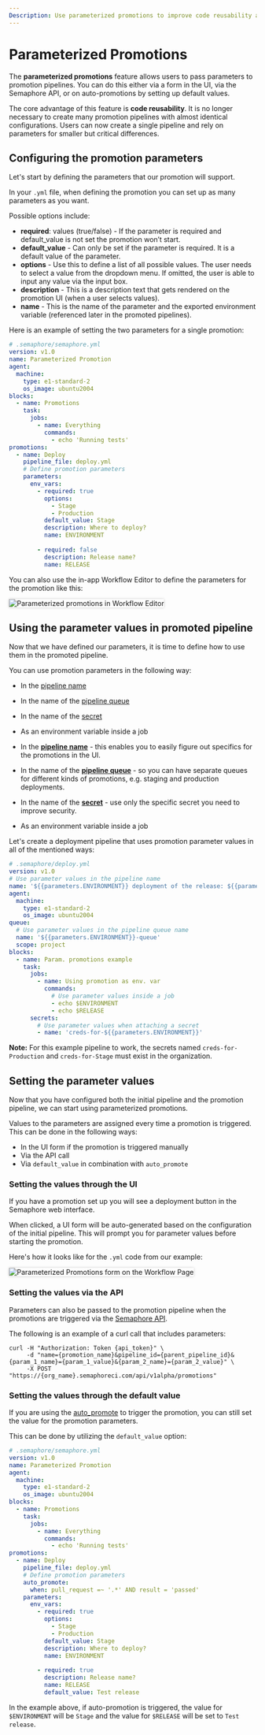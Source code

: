 ```yaml
---
Description: Use parameterized promotions to improve code reusability and to dynamically configure your promotions and deployments.
---
```


# Parameterized Promotions

The **parameterized promotions** feature allows users to pass parameters to promotion
pipelines. You can do this either via a form in the UI,
via the Semaphore API, or on auto-promotions by setting up default values.

The core advantage of this feature is **code reusability**. It is no longer necessary to create many promotion pipelines with almost identical configurations. Users can now create a single pipeline and rely on parameters for smaller but critical differences.

## Configuring the promotion parameters

Let's start by defining the parameters that our promotion will support.

In your `.yml` file, when defining the promotion you can set up
as many parameters as you want.

Possible options include:

- **required**: values (true/false) - If the parameter is required and
default_value is not set the promotion won’t start.
- **default_value** - Can only be set if the parameter is required. It is a default value of the parameter.
- **options** - Use this to define a list of all possible values. The user needs to select a value from the dropdown menu. If omitted, the user is able to input any value via the input box.
- **description** - This is a description text that gets rendered on
the promotion UI (when a user selects values).
- **name** - This is the name of the parameter and the exported
environment variable (referenced later in the promoted
pipelines).

Here is an example of setting the two parameters for a single promotion:

``` yaml
# .semaphore/semaphore.yml
version: v1.0
name: Parameterized Promotion
agent:
  machine:
    type: e1-standard-2
    os_image: ubuntu2004
blocks:
  - name: Promotions
    task:
      jobs:
        - name: Everything
          commands:
            - echo 'Running tests'
promotions:
  - name: Deploy
    pipeline_file: deploy.yml
    # Define promotion parameters
    parameters:
      env_vars:
        - required: true
          options:
            - Stage
            - Production
          default_value: Stage
          description: Where to deploy?
          name: ENVIRONMENT
       
        - required: false
          description: Release name?
          name: RELEASE
```

You can also use the in-app Workflow Editor to define the parameters for the promotion like this:

<img style="box-shadow: 0px 0px 5px #ccc" src="/essentials/img/parameterized-promotions/wf-editor.png" alt="Parameterized promotions in Workflow Editor">

## Using the parameter values in promoted pipeline

Now that we have defined our parameters, it is time to define how to use them in the promoted pipeline.

You can use promotion parameters in the following way:

- In the [pipeline name](https://docs.semaphoreci.com/reference/pipeline-yaml-reference/#example-of-name-usage)
- In the name of the [pipeline queue](https://docs.semaphoreci.com/reference/pipeline-yaml-reference/#queue)
- In the name of the [secret](https://docs.semaphoreci.com/reference/pipeline-yaml-reference/#secrets)
- As an environment variable inside a job

- In the **[pipeline name](https://docs.semaphoreci.com/reference/pipeline-yaml-reference/#example-of-name-usage)** - this enables you to easily figure out specifics for the promotions in the UI.
- In the name of the **[pipeline queue](https://docs.semaphoreci.com/reference/pipeline-yaml-reference/#queue)** - so you can have separate queues for different kinds of promotions, e.g. staging and production deployments.
- In the name of the **[secret](https://docs.semaphoreci.com/reference/pipeline-yaml-reference/#secrets)** - use only the specific secret you need to improve security.
- As an environment variable inside a job

Let's create a deployment pipeline that uses promotion parameter values in all of the mentioned ways:

``` yaml
# .semaphore/deploy.yml
version: v1.0
# Use parameter values in the pipeline name
name: '${{parameters.ENVIRONMENT}} deployment of the release: ${{parameters.RELEASE}}'
agent:
  machine:
    type: e1-standard-2
    os_image: ubuntu2004
queue:
  # Use parameter values in the pipeline queue name
  name: '${{parameters.ENVIRONMENT}}-queue'
  scope: project
blocks:
  - name: Param. promotions example
    task:
      jobs:
        - name: Using promotion as env. var
          commands:
            # Use parameter values inside a job
            - echo $ENVIRONMENT
            - echo $RELEASE
      secrets:
        # Use parameter values when attaching a secret
        - name: 'creds-for-${{parameters.ENVIRONMENT}}'
```

**Note:** For this example pipeline to work, the secrets named `creds-for-Production` and `creds-for-Stage` must exist in the organization.

## Setting the parameter values

Now that you have configured both the initial pipeline and the promotion pipeline, we can start using parameterized promotions.

Values to the parameters are assigned every time a promotion is triggered. This can be done in the following ways:

- In the UI form if the promotion is triggered manually
- Via the API call
- Via `default_value` in combination with `auto_promote`

### Setting the values through the UI

If you have a promotion set up you will see a deployment button in the Semaphore web interface.

When clicked, a UI form will be auto-generated based on the configuration of the initial pipeline. This will prompt you for parameter values before starting the promotion.

Here's how it looks like for the `.yml` code from our example:

<img style="box-shadow: 0px 0px 5px #ccc" src="/essentials/img/parameterized-promotions/ui-form.png" alt="Parameterized Promotions form on the Workflow Page">

### Setting the values via the API

Parameters can also be passed to the promotion pipeline when the promotions are triggered via the [Semaphore API](https://docs.semaphoreci.com/reference/api-v1alpha/).

The following is an example of a curl call that includes parameters:

```
curl -H "Authorization: Token {api_token}" \
     -d "name={promotion_name}&pipeline_id={parent_pipeline_id}&{param_1_name}={param_1_value}&{param_2_name}={param_2_value}" \
     -X POST "https://{org_name}.semaphoreci.com/api/v1alpha/promotions"
```

### Setting the values through the default value

If you are using the [auto_promote](https://docs.semaphoreci.com/reference/pipeline-yaml-reference/#auto_promote) to trigger the promotion, you can still set the value for the promotion parameters.

This can be done by utilizing the `default_value` option:

``` yaml
# .semaphore/semaphore.yml
version: v1.0
name: Parameterized Promotion
agent:
  machine:
    type: e1-standard-2
    os_image: ubuntu2004
blocks:
  - name: Promotions
    task:
      jobs:
        - name: Everything
          commands:
            - echo 'Running tests'
promotions:
  - name: Deploy
    pipeline_file: deploy.yml
    # Define promotion parameters
    auto_promote:
      when: pull_request =~ '.*' AND result = 'passed'
    parameters:
      env_vars:
        - required: true
          options:
            - Stage
            - Production
          default_value: Stage
          description: Where to deploy?
          name: ENVIRONMENT
          
        - required: true
          description: Release name?
          name: RELEASE
          default_value: Test release
```

In the example above, if auto-promotion is triggered, the value for `$ENVIRONMENT` will be `Stage` and the value for `$RELEASE` will be set to `Test release`.
